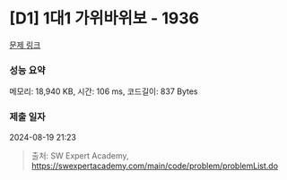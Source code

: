 # [D1] 1대1 가위바위보 - 1936 

[문제 링크](https://swexpertacademy.com/main/code/problem/problemDetail.do?contestProbId=AV5PjKXKALcDFAUq) 

### 성능 요약

메모리: 18,940 KB, 시간: 106 ms, 코드길이: 837 Bytes

### 제출 일자

2024-08-19 21:23



> 출처: SW Expert Academy, https://swexpertacademy.com/main/code/problem/problemList.do
